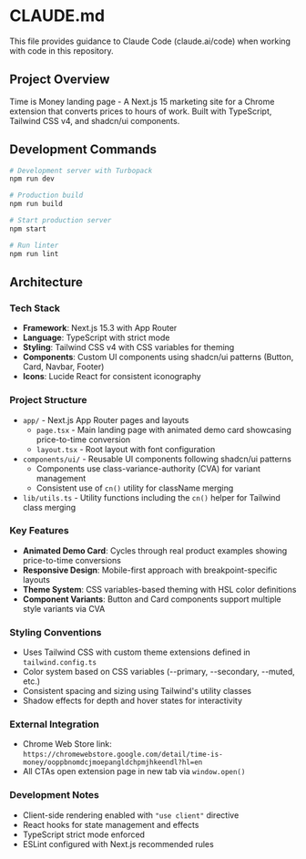 # CLAUDE.md

This file provides guidance to Claude Code (claude.ai/code) when working with code in this repository.

## Project Overview

Time is Money landing page - A Next.js 15 marketing site for a Chrome extension that converts prices to hours of work. Built with TypeScript, Tailwind CSS v4, and shadcn/ui components.

## Development Commands

```bash
# Development server with Turbopack
npm run dev

# Production build
npm run build

# Start production server
npm start

# Run linter
npm run lint
```

## Architecture

### Tech Stack
- **Framework**: Next.js 15.3 with App Router
- **Language**: TypeScript with strict mode
- **Styling**: Tailwind CSS v4 with CSS variables for theming
- **Components**: Custom UI components using shadcn/ui patterns (Button, Card, Navbar, Footer)
- **Icons**: Lucide React for consistent iconography

### Project Structure
- `app/` - Next.js App Router pages and layouts
  - `page.tsx` - Main landing page with animated demo card showcasing price-to-time conversion
  - `layout.tsx` - Root layout with font configuration
- `components/ui/` - Reusable UI components following shadcn/ui patterns
  - Components use class-variance-authority (CVA) for variant management
  - Consistent use of `cn()` utility for className merging
- `lib/utils.ts` - Utility functions including the `cn()` helper for Tailwind class merging

### Key Features
- **Animated Demo Card**: Cycles through real product examples showing price-to-time conversions
- **Responsive Design**: Mobile-first approach with breakpoint-specific layouts
- **Theme System**: CSS variables-based theming with HSL color definitions
- **Component Variants**: Button and Card components support multiple style variants via CVA

### Styling Conventions
- Uses Tailwind CSS with custom theme extensions defined in `tailwind.config.ts`
- Color system based on CSS variables (--primary, --secondary, --muted, etc.)
- Consistent spacing and sizing using Tailwind's utility classes
- Shadow effects for depth and hover states for interactivity

### External Integration
- Chrome Web Store link: `https://chromewebstore.google.com/detail/time-is-money/ooppbnomdcjmoepangldchpmjhkeendl?hl=en`
- All CTAs open extension page in new tab via `window.open()`

### Development Notes
- Client-side rendering enabled with `"use client"` directive
- React hooks for state management and effects
- TypeScript strict mode enforced
- ESLint configured with Next.js recommended rules